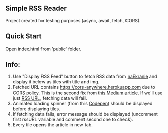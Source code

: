 ## Simple RSS Reader

Project created for testing purposes (async, await, fetch, CORS).

## Quick Start
Open index.html from 'public' folder.

## Info:
1. Use "Display RSS Feed" button to fetch RSS data from [naEkranie](https://naekranie.pl/) and display it below as tiles with title and img.
2. Fetched URL contains https://cors-anywhere.herokuapp.com due to CORS policy. This is the second fix from [this Medium article](https://medium.com/@dtkatz/3-ways-to-fix-the-cors-error-and-how-access-control-allow-origin-works-d97d55946d9). If we'll use just [RSS URL](https://naekranie.pl/feed/all.xml), fetching data will fail.  
2. Animated loading spinner (from this [Codepen](https://codepen.io/aurer/pen/jEGbA)) should be displayed before displaying tiles.
3. If fetching data fails, error message should be displayed (uncomment first rssURL variable and comment second one to check).
4. Every tile opens the article in new tab.
